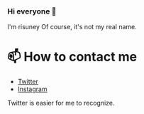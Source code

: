 ### Hi everyone 👋
I'm risuney
Of course, it's not my real name.

# 📫 How to contact me

+ [Twitter](https://twitter.com/smart_risuney)
+ [Instagram](https://www.instagram.com/risuney/)

Twitter is easier for me to recognize.
